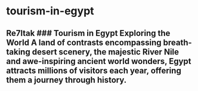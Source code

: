 # tourism-in-egypt
## Re7ltak ### Tourism in Egypt Exploring the World A land of contrasts encompassing breath-taking desert scenery, the majestic River Nile and awe-inspiring ancient world wonders, Egypt attracts millions of visitors each year, offering them a journey through history.
